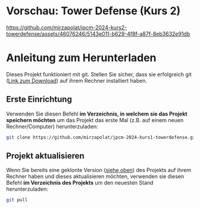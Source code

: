 # Vorschau: Tower Defense (Kurs 2)

https://github.com/mirzapolat/jpcm-2024-kurs2-towerdefense/assets/46076246/5143e011-b629-4f8f-a87f-8eb3632e91db

# Anleitung zum Herunterladen

Dieses Projekt funktioniert mit git. Stellen Sie sicher, dass sie erfolgreich git ([Link zum Download](https://git-scm.com/downloads)) auf ihrem Rechner installiert haben.

## Erste Einrichtung
Verwenden Sie  diesen Befehl **im Verzeichnis, in welchem sie das Projekt speichern möchten** um das Projekt das erste Mal (z.B. auf einem neuen Rechner/Computer) herunterzuladen:

```bash
git clone https://github.com/mirzapolat/jpcm-2024-kurs1-towerdefense.git
```

## Projekt aktualisieren

Wenn Sie bereits eine geklonte Version ([siehe oben](#erste-einrichtung)) des Projekts auf ihrem Rechner haben und dieses aktualisieren möchten, verwenden sie diesen Befehl **im Verzeichnis des Projekts** um den neuesten Stand herunterzuladen:

```bash
git pull
```
